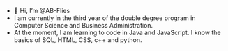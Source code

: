 - 👋 Hi, I’m @AB-Flies
- I am currently in the third year of the double degree program in Computer Science and Business Administration.
- At the moment, I am learning to code in Java and JavaScript. I know the basics of SQL, HTML, CSS, c++ and python.
